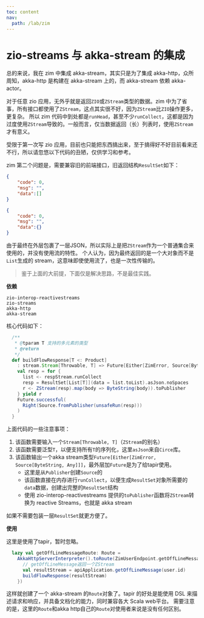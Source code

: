 ```yaml
---
toc: content
nav:
  path: /lab/zim
---
```


# zio-streams 与 akka-stream 的集成

总的来说，我在 zim 中集成 akka-stream，其实只是为了集成 akka-http，众所周知，akka-http 是构建在 akka-stream 上的，而 akka-stream 依赖 akka-actor。

对于任意 zio 应用，无外乎就是返回`ZIO`或`ZStream`类型的数据。zim 中为了省事，所有接口都使用了`ZStream`，这点其实很不好，因为`ZStream`比`ZIO`操作更多，更复杂。
所以 zim 代码中到处都是`runHead`，甚至不少`runCollect`，这都是因为过度使用`ZStream`导致的。一般而言，仅当数据返回（长）列表时，使用`ZStream`才有意义。

受限于第一次写 zio 应用，目前也只能把东西搞出来，至于搞得好不好目前看来还不行，所以请忽悠以下代码的丑陋，仅供学习和参考。

zim 第二个问题是，需要兼容旧的前端接口，旧返回结构`ResultSet`如下：
```json
{
    "code": 0,
    "msg": "",
    "data":[]
}

{
    "code": 0,
    "msg": "",
    "data":{}
}
```


由于最终在外层包裹了一层JSON，所以实际上是把`ZStream`作为一个普通集合来使用的，并没有使用流的特性。
个人认为，因为最终返回的是一个大对象而不是`List`生成的 stream，这意味即使使用流了，也是一次性传输的。

> 鉴于上面的大前提，下面仅是解决思路，不是最佳实践。

**依赖**

```
zio-interop-reactivestreams
zio-streams
akka-http
akka-stream
```

核心代码如下：

```scala
  /**
   * @tparam T 支持的多元素的类型
   * @return
   */
  def buildFlowResponse[T <: Product]
    : stream.Stream[Throwable, T] => Future[Either[ZimError, Source[ByteString, Any]]] = respStream => {
    val resp = for {
      list <- respStream.runCollect
      resp = ResultSet[List[T]](data = list.toList).asJson.noSpaces
      r <- ZStream(resp).map(body => ByteString(body)).toPublisher
    } yield r
    Future.successful(
      Right(Source.fromPublisher(unsafeRun(resp)))
    )
  }
```

上面代码的一些注意事项：
1. 该函数需要输入一个`Stream[Throwable, T]`（`ZStream`的别名）
2. 该函数需要泛型`T`，以便支持所有`T`的序列化，这里`asJson`来自`Circe`库。
3. 该函数输出一个akka stream类型`Future[Either[ZimError, Source[ByteString, Any]]]`，最外层加`Future`是为了给tapir使用。
    - 这里是从`Publisher`创建`Source`的
    - 该函数直接在内存进行`runCollect`，以便生成`ResultSet`对象所需要的`data`数据，创建出完整的`ResultSet`结构
    - 使用 zio-interop-reactivestreams 提供的`toPublisher`函数将`ZStream`转换为 reactive Streams，也就是 akka stream

如果不需要包装一层`ResultSet`就更方便了。

**使用**

这里是使用了tapir，暂时忽略。
```scala
  lazy val getOffLineMessageRoute: Route =
    AkkaHttpServerInterpreter().toRoute(ZimUserEndpoint.getOffLineMessageEndpoint.serverLogic { user => _ =>
      // getOffLineMessage返回一个ZStream
      val resultStream = apiApplication.getOffLineMessage(user.id)
      buildFlowResponse(resultStream)
    })
```

这样就创建了一个 akka-stream 的`Route`对象了。tapir 的好处是能使用 DSL 来描述请求和响应，并具备文档化的能力，同时兼容各大 Scala web平台。
需要注意的是，这里的`Route`和akka http自己的`Route`对使用者来说是没有任何区别。
